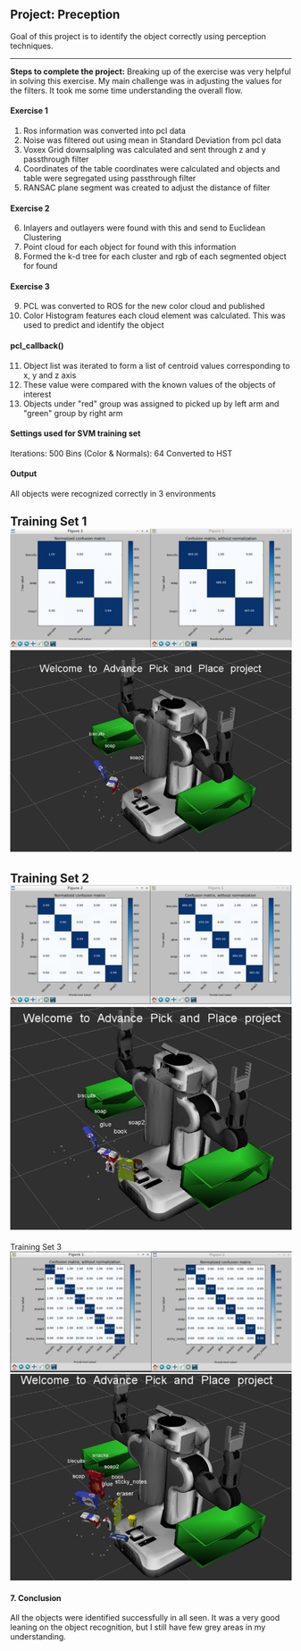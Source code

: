 ## Project: Preception
Goal of this project is to identify the object correctly using perception techniques.

---
[//]: # (Image References)

[ConfusionMatix1]: ./images/ConfusionMatix1.JPG
[ObjectRecognision1]: ./images/ObjectRecognision1.JPG

[ConfusionMatix2]: ./images/ConfusionMatix2.JPG
[ObjectRecognision2]: ./images/ObjectRecognision2.JPG

[ConfusionMatix3]: ./images/ConfusionMatix3.JPG
[ObjectRecognision3]: ./images/ObjectRecognision3.JPG

**Steps to complete the project:**
Breaking up of the exercise was very helpful in solving this exercise. My main challenge was in adjusting the values for the filters. It took me some time understanding the overall flow.
#### Exercise 1
1. Ros information was converted into pcl data
2. Noise was filtered out using mean in Standard Deviation from pcl data
3. Voxex Grid downsalpling was calculated and sent through z and y passthrough filter
4. Coordinates of the table coordinates were calculated and objects and table were segregated using passthrough filter
5. RANSAC plane segment was created to adjust the distance of filter

#### Exercise 2
6. Inlayers and outlayers were found with this and send to Euclidean Clustering
7. Point cloud for each object for found with this information
8. Formed the k-d tree for each cluster and rgb of each segmented object for found

#### Exercise 3

9. PCL was converted to ROS for the new color cloud and published
10. Color Histogram features each cloud element was calculated. This was used to predict and identify the object

#### pcl_callback()
11. Object list was iterated to form a list of centroid values corresponding to x, y and z axis
12. These value were compared with the known values of the objects of interest 
13. Objects under "red" group was assigned to picked up by left arm and "green" group by right arm

#### Settings used for SVM training set
Iterations: 500
Bins (Color & Normals): 64
Converted to HST

#### Output
All objects were recognized correctly in 3 environments

Training Set 1
![alt text][ConfusionMatix1]
![alt text][ObjectRecognision1]
-----------------

Training Set 2
![alt text][ConfusionMatix2]
![alt text][ObjectRecognision2]
-----------------

Training Set 3
![alt text][ConfusionMatix3]
![alt text][ObjectRecognision3]

#### 7. Conclusion
All the objects were identified successfully in all seen. It was a very good leaning on the object recognition, but I still have few grey areas in my understanding.